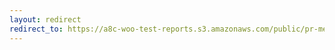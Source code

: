 ```yaml
---
layout: redirect
redirect_to: https://a8c-woo-test-reports.s3.amazonaws.com/public/pr-merge/40486/e2e/index.html
---
```

